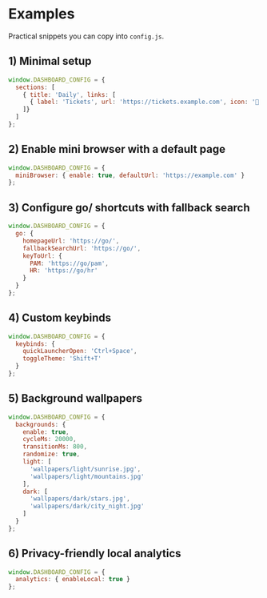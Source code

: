 # Examples

Practical snippets you can copy into `config.js`.

## 1) Minimal setup

```js
window.DASHBOARD_CONFIG = {
  sections: [
    { title: 'Daily', links: [
      { label: 'Tickets', url: 'https://tickets.example.com', icon: '🎫' }
    ]}
  ]
};
```

## 2) Enable mini browser with a default page

```js
window.DASHBOARD_CONFIG = {
  miniBrowser: { enable: true, defaultUrl: 'https://example.com' }
};
```

## 3) Configure go/ shortcuts with fallback search

```js
window.DASHBOARD_CONFIG = {
  go: {
    homepageUrl: 'https://go/',
    fallbackSearchUrl: 'https://go/',
    keyToUrl: {
      PAM: 'https://go/pam',
      HR: 'https://go/hr'
    }
  }
};
```

## 4) Custom keybinds

```js
window.DASHBOARD_CONFIG = {
  keybinds: {
    quickLauncherOpen: 'Ctrl+Space',
    toggleTheme: 'Shift+T'
  }
};
```

## 5) Background wallpapers

```js
window.DASHBOARD_CONFIG = {
  backgrounds: {
    enable: true,
    cycleMs: 20000,
    transitionMs: 800,
    randomize: true,
    light: [
      'wallpapers/light/sunrise.jpg',
      'wallpapers/light/mountains.jpg'
    ],
    dark: [
      'wallpapers/dark/stars.jpg',
      'wallpapers/dark/city_night.jpg'
    ]
  }
};
```

## 6) Privacy-friendly local analytics

```js
window.DASHBOARD_CONFIG = {
  analytics: { enableLocal: true }
};
```